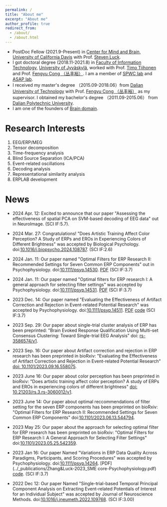 ```yaml
---
permalink: /
title: "About me"
excerpt: "About me"
author_profile: true
redirect_from: 
  - /about/
  - /about.html
---
```

- PostDoc Fellow (2021.9-Present) in [Center for Mind and Brain](https://mindbrain.ucdavis.edu/), [University of California Davis](https://www.ucdavis.edu/) with Prof. [Steven Luck](https://mindbrain.ucdavis.edu/people/sjluck).
- I got doctoral degree (2018.11-2021.8) in [Faculty of Information Technology](https://www.jyu.fi/it/en), [University of Jyväskylä](https://jyu.fi/en),  worked with Prof. [Timo Tiihonen](http://users.jyu.fi/~tiihonen/) and Prof. [Fengyu Cong （丛丰裕）](http://faculty.dlut.edu.cn/congfengyu/zh_CN/index.htm). I am a member of [SPWC lab](https://www.jyu.fi/it/en/research/research-areas/software-and-telecommunication-technology/signal-processing) and [ASAP lab](http://www.escience.cn/people/cong/asap.html).
- I received my master's degree （2015.09-2018.06）from [Dalian University of Technology](http://en.dlut.edu.cn/) with Prof. [Fengyu Cong （丛丰裕）](http://faculty.dlut.edu.cn/congfengyu/zh_CN/index.htm) as my supervisor. I obtained my bachelor's degree （2011.09-2015.06） from [Dalian Polytechnic University](http://en.dlpu.edu.cn/).
- I am one of the founders of [Brain domain](http://braindomain.cn/).

Research Interests
======
 1. EEG/ERP/MEG
 2. Tensor decomposition
 3. Time-frequency analysis
 4. Blind Source Separation (ICA/PCA)
 5. Event-related oscillations
 6. Decoding analysis
 7. Representational similarity analysis
8. ERPLAB development

News
======

- 2024 Apr. 12: Excited to announce that our paper "Assessing the effectiveness of spatial PCA on SVM-based decoding of EEG data" out in NeuroImage.  (SCI IF:5.7).
  
- 2024 Mar. 27: Congratulations! "Does Artistic Training Affect Color Perception? A Study of ERPs and EROs in Experiencing Colors of Different Brightness" was accepted by Biological Psychology. doi:[10.1016/j.biopsycho.2024.108787](https://doi.org/10.1016/j.biopsycho.2024.108787). (SCI IF:2.6)
  
- 2024 Jan. 11: Our paper named "Optimal Filters for ERP Research II: Recommended Settings for Seven Common ERP Components"  out in  Psychophysiology. doi:[10.1111/psyp.14530](https://doi.org/10.1111/psyp.14530). [PDF](../_publications/Zhang_et_al_2024_filter_recommendations_Psychophysiology.pdf) (SCI IF:3.7)
  
- 2024 Jan. 11: Our paper named "Optimal filters for ERP research I: A general approach for selecting filter settings" was accepted by Psychophysiology. doi:[10.1111/psyp.14531](https://doi.org/10.1111/psyp.14531). [PDF](../_publications/Zhang_et_al_2024_filter_approach_Psychophysiology.pdf) (SCI IF:3.7)
  
- 2023 Dec. 14: Our paper named "Evaluating the Effectiveness of Artifact Correction and Rejection in Event-related Potential Research" was accepted by Psychophysiology. doi:[10.1111/psyp.14511](https://doi.org/10.1111/psyp.14511). [PDF](../_publications/Zhang_et_al-2024-artifact_Psychophysiology.pdf) [code](https://osf.io/vpb79/)  (SCI IF:3.7)

- 2023 Sep. 29: Our paper about single-trial cluster analysis of ERP has been preprinted: "Brain Evoked Response Qualification Using Multi-set Consensus Clustering: Toward Single-trial EEG Analysis" doi: [rs-3586574/v1](https://www.researchsquare.com/article/rs-3586574/v1).
  
- 2023 Sep. 16: Our paper about Artifact correction and rejection in ERP research  has been preprinted in bioRxiv: "Evaluating the Effectiveness of Artifact Correction and Rejection in Event-related Potential Research" [doi: 10.1101/2023.09.16.558075](https://doi.org/10.1101/2023.09.16.558075).
  
- 2023 June 16: Our paper about color perception  has been preprinted in bioRxiv: "Does artistic training affect color perception? A study of ERPs and EROs in experiencing colors of different brightness" [doi: 10.21203/rs.3.rs-3060012/v1](https://doi.org/10.21203/rs.3.rs-3060012/v1).
- 2023 June 14: Our paper about optimal reccommendations of filter setting for the seven ERP components  has been preprinted on bioRxiv: "Optimal Filters for ERP Research II: Recommended Settings for Seven Common ERP Components" doi:[10.1101/2023.06.13.544794](https://doi.org/10.1101/2023.06.13.544794).
- 2023 May 25: Our paper about the approach for selecting optimal filter for ERP research has been preprinted on bioRxiv: "Optimal Filters for ERP Research I: A General Approach for Selecting Filter Settings" doi:[10.1101/2023.05.25.542359](https://doi.org/10.1101/2023.05.25.542359).
- 2023 Jan 16: Our paper Named "Variations in ERP Data Quality Across Paradigms, Participants, and Scoring Procedures" was accepted by Psychophysiology. doi:[10.1111/psyp.14264](https://doi.org/10.1111/psyp.14264). [PDF](../_publications/Zhang&Luck-2023_SME core-Psychophysiology.pdf) [code](https://osf.io/p3bqd/). (SCI IF:3.7)
- 2022 Dec 12: Our paper Named "Single-trial-based Temporal Principal Component Analysis on Extracting Event-related Potentials of Interest for an Individual Subject" was accepted by Journal of Neuroscience Methods. doi:[10.1016/j.jneumeth.2022.109768](https://doi.org/10.1016/j.jneumeth.2022.109768). (SCI IF:3.00)

